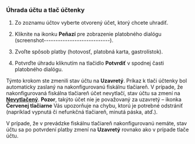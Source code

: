 ### Úhrada účtu a tlač účtenky

1. Zo zoznamu účtov vyberte otvorený účet, ktorý chcete uhradiť.

2. Kliknite na ikonku **Peňazí** pre zobrazenie platobného dialógu \(screenshot----------------------------\).

3. Zvoľte spôsob platby \(hotovosť, platobná karta, gastrolístok\).

4. Potvrďte úhradu kliknutím na tlačidlo **Potvrdiť** v spodnej časti platobného dialógu.


Týmto krokom ste zmenili stav účtu na **Uzavretý**. Príkaz k tlači účtenky bol automaticky zaslaný na nakonfigurovanú fiskálnu tlačiareň. V prípade, že nakonfigurovaná fiskálna tlačiareň účet nevytlačí, stav účtu sa zmení na [**Nevytlačený**](#Nevytlačený). **Pozor**, takýto účet nie je považovaný za uzavretý – ikonka **Červenej tlačiarne** Vás upozorňuje na chybu, ktorú je potrebné odstrániť \(napríklad vypnutá či nefunkčná tlačiareň, minutá páska, atď.\).

V prípade, že v prevádzke fiskálnu tlačiareň nakonfigurovanú nemáte, stav účtu sa po potvrdení platby zmení na **Uzavretý** rovnako ako v prípade tlače účtu.

